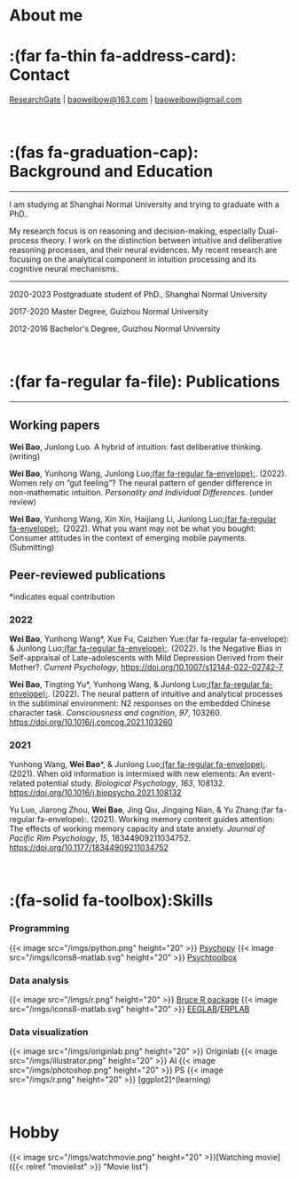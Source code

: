 # About me


# :(far fa-thin fa-address-card): Contact 

[ResearchGate](https://www.researchgate.net/profile/Wei-Bao-9) | baoweibow@163.com | baoweibow@gmail.com

<br>

# :(fas fa-graduation-cap): Background and Education

---

I am studying at Shanghai Normal University and trying to graduate with a PhD.. 

My research focus is on reasoning and decision-making, especially Dual-process theory. I work on the distinction between intuitive and deliberative reasoning processes, and their neural evidences. My recent research are focusing on the analytical component in intuition processing and its cognitive neural mechanisms. 

---

2020-2023 Postgraduate student of PhD., Shanghai Normal University

2017-2020 Master Degree, Guizhou Normal University

2012-2016 Bachelor's Degree, Guizhou Normal University

<br>

# :(far fa-regular fa-file): Publications

---

## Working papers

**Wei Bao**, Junlong Luo. A hybrid of intuition: fast deliberative thinking. (writing)

**Wei Bao**, Yunhong Wang, Junlong Luo[:(far fa-regular fa-envelope):](https://www.researchgate.net/profile/Junlong-Luo). (2022). Women rely on “gut feeling”? The neural pattern of gender difference in non-mathematic intuition. *Personality and Individual Differences*. (under review) 

**Wei Bao**, Yunhong Wang, Xin Xin, Haijiang Li, Junlong Luo[:(far fa-regular fa-envelope):](https://www.researchgate.net/profile/Junlong-Luo). (2022). What you want may not be what you bought: Consumer attitudes in the context of emerging mobile payments. (Submitting)

## Peer-reviewed publications

*indicates equal contribution

### 2022

**Wei Bao**, Yunhong Wang*, Xue Fu, Caizhen Yue:(far fa-regular fa-envelope): & Junlong Luo[:(far fa-regular fa-envelope):](https://www.researchgate.net/profile/Junlong-Luo). (2022). Is the Negative Bias in Self-appraisal of Late-adolescents with Mild Depression Derived from their Mother?. *Current Psychology*, https://doi.org/10.1007/s12144-022-02742-7

**Wei Bao**, Tingting Yu*, Yunhong Wang, & Junlong Luo[:(far fa-regular fa-envelope):](https://www.researchgate.net/profile/Junlong-Luo). (2022). The neural pattern of intuitive and analytical processes in the subliminal environment: N2 responses on the embedded Chinese character task. *Consciousness and cognition*, *97*, 103260. https://doi.org/10.1016/j.concog.2021.103260

### 2021

Yunhong Wang, **Wei Bao***, & Junlong Luo[:(far fa-regular fa-envelope):](https://www.researchgate.net/profile/Junlong-Luo). (2021). When old information is intermixed with new elements: An event-related potential study. *Biological Psychology*, *163*, 108132. https://doi.org/10.1016/j.biopsycho.2021.108132

Yu Luo, Jiarong Zhou, **Wei Bao**, Jing Qiu, Jingqing Nian, & Yu Zhang:(far fa-regular fa-envelope):. (2021). Working memory content guides attention: The effects of working memory capacity and state anxiety. *Journal of Pacific Rim Psychology*, *15*, 18344909211034752. https://doi.org/10.1177/18344909211034752

<br>

# :(fa-solid fa-toolbox):Skills

### Programming

{{< image src="/imgs/python.png" height="20" >}} [Psychopy](https://www.psychopy.org/) {{< image src="/imgs/icons8-matlab.svg" height="20" >}} [Psychtoolbox](http://psychtoolbox.org/)

### Data analysis

{{< image src="/imgs/r.png" height="20" >}} [Bruce R package](https://www.rdocumentation.org/packages/bruceR/versions/0.8.5) {{< image src="/imgs/icons8-matlab.svg" height="20" >}} [EEGLAB](https://sccn.ucsd.edu/eeglab/index.php)/[ERPLAB](https://erpinfo.org/erplab)

### Data visualization

{{< image src="/imgs/originlab.png" height="20" >}} Originlab {{< image src="/imgs/illustrator.png" height="20" >}} AI {{< image src="/imgs/photoshop.png" height="20" >}} PS {{< image src="/imgs/r.png" height="20" >}} [ggplot2]^(learning)

<br>

# Hobby

{{< image src="/imgs/watchmovie.png" height="20" >}}[Watching movie]({{< relref "movielist" >}} "Movie list")



<br>

